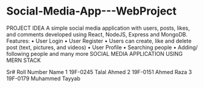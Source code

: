 # Social-Media-App---WebProject


PROJECT IDEA 
A simple social media application with users, posts, likes, and comments developed using React, NodeJS, Express and MongoDB.
Features:
•	User Login
•	User Register
•	Users can create, like and delete post (text, pictures, and videos)
•	User Profile
•	Searching people
•	Adding/ following people and many more
SOCIAL MEDIA APPLICATION USING MERN STACK

Sr#	Roll Number 	Name
1	  19F-0245	    Talal Ahmed
2	  19F-0151	    Ahmed Raza
3	  19F-0179	    Muhammed Tayyab

